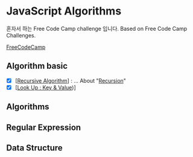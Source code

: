 # **JavaScript Algorithms**

 혼자서 하는 Free Code Camp challenge 입니다.
 Based on Free Code Camp Challenges.
 
 [FreeCodeCamp](https://www.freecodecamp.org)
  
## Algorithm basic
- [x] [[Recursive Algorithm](./JS/recursion.js)] : ... About "[Recursion](./JS/recursion.md)"
- [x] [[Look Up : Key & Value](./JS/lookUp(Key&Value).js))]
## Algorithms
## Regular Expression

## Data Structure
